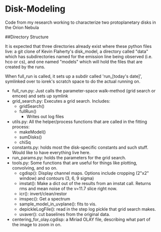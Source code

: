 # Disk-Modeling
Code from my research working to characterize two protoplanetary disks in the Orion Nebula

##Directory Structure

It is expected that three directories already exist where these python files live: a git clone of Kevin Flaherty's disk_model, a directory called "data" which has subdirectories named for the emission line being observed (i.e. hco or cs), and one named "models" which will hold the files that are created by the runs.

When full_run is called, it sets up a subdir called 'run_[today's date]', symlinked over to iorek's scratch space to do the actual running on.


* full_run.py: Just calls the parameter-space walk-method (grid search or emcee) and sets up symlink
* grid_search.py: Executes a grid search. Includes:
    * gridSearch()
    * fullRun()
        * Writes out log files
* utils.py: All the helper/process functions that are called in the fitting process:
    * makeModel()
    * sumDisks()
    * chiSq
* constants.py: holds most the disk-specific constants and such stuff. Would like to have everything live here.
* run_params.py: holds the parameters for the grid search.
* tools.py: Some functions that are useful for things like plotting, convolving, and so on.
    * cgdisp(): Display channel maps. Options include cropping (2"x2" window) and contours (3, 6, 9 sigma)
    * imstat(): Make a dict out of the results from an imstat call. Returns rms and mean noise of the v=11.7 slice right now.
    * icr(): invert/clean/restor
    * imspec(): Get a spectrum
    * sample_model_in_uvplane(): fits to vis.
    * depickleLogFile(): read in the step log pickle that grid search makes.
    * uvaver(): cut baselines from the original data.
* centering_for_olay.cgdisp: a Miriad OLAY file, describing what part of the image to zoom in on.


##
